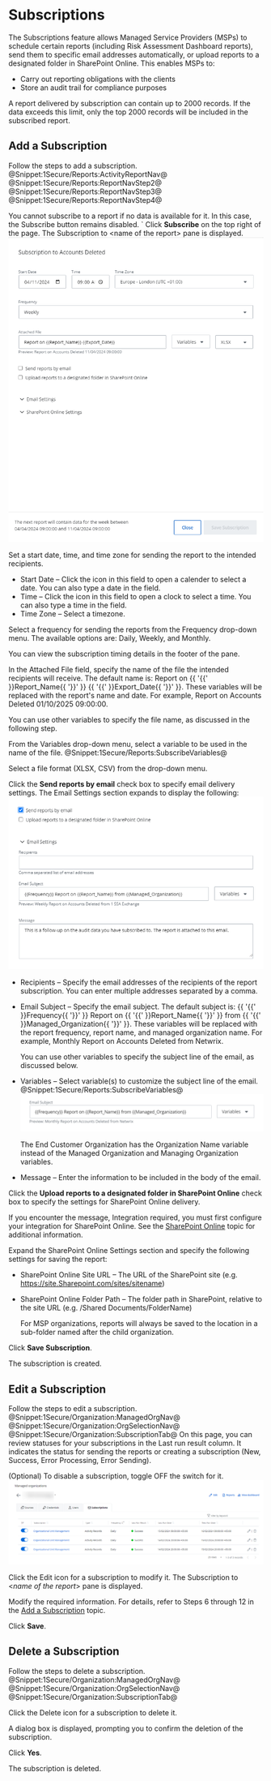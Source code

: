 # Subscriptions

The Subscriptions feature allows Managed Service Providers (MSPs) to schedule certain reports (including Risk Assessment Dashboard reports), send them to specific email addresses automatically, or upload reports to a designated folder in SharePoint Online. This enables MSPs to:

- Carry out reporting obligations with the clients
- Store an audit trail for compliance purposes

A report delivered by subscription can contain up to 2000 records. If the data exceeds this limit, only the top 2000 records will be included in the subscribed report.

## Add a Subscription

Follow the steps to add a subscription. 
@Snippet:1Secure/Reports:ActivityReportNav@ 
@Snippet:1Secure/Reports:ReportNavStep2@ 
@Snippet:1Secure/Reports:ReportNavStep3@ 
@Snippet:1Secure/Reports:ReportNavStep4@

You cannot subscribe to a report if no data is available for it. In this case, the Subscribe button remains disabled.
`
Click **Subscribe** on the top right of the page. The Subscription to &lt;name of the report&gt; pane is displayed.![](../../../Resources/Images/1Secure/Subscriptions.png "Subscription to Report pane")

Set a start date, time, and time zone for sending the report to the intended recipients.

- Start Date    – Click the icon in this field to open a calender to select a date. You can also type a date in the field.
- Time    – Click the icon in this field to open a clock to select a time. You can also type a time in the field.
- Time Zone    – Select a timezone.

Select a  frequency for sending the reports from the Frequency drop-down menu. The available options are: Daily, Weekly, and Monthly. 

 You can view the subscription timing details in the footer of the pane.

In the Attached File field, specify the name of the file the intended recipients will receive. The default name is: Report on {{ '{{' }}Report\_Name{{ '}}' }} {{ '{{' }}Export\_Date{{ '}}' }}. These variables will be replaced with the report's name and date. For example, Report on Accounts Deleted 01/10/2025 09:00:00.

You can use other variables to specify the file name, as discussed in the following step.

From the Variables drop-down menu, select a variable to be used in the name of the file. @Snippet:1Secure/Reports:SubscribeVariables@

 Select a file format (XLSX, CSV) from the drop-down menu.

Click the **Send reports by email** check box to specify email delivery settings. The Email Settings section expands to display the following:![](../../../Resources/Images/1Secure/SubscriptionsEmailSettings.png "Email Delivery Settings")

- Recipients – Specify  the email addresses of the recipients of the report subscription. You can enter multiple addresses separated by a comma.
- Email Subject – Specify the email subject. The default subject is: {{ '{{' }}Frequency{{ '}}' }} Report on {{ '{{' }}Report\_Name{{ '}}' }} from {{ '{{' }}Managed\_Organization{{ '}}' }}. These variables will be replaced with the report frequency, report name, and managed organization name. For example, Monthly Report on Accounts Deleted from Netwrix.

    You can use other variables to specify the subject line of the email, as discussed below.
- Variables – Select variable(s) to customize the subject line of the email. 
@Snippet:1Secure/Reports:SubscribeVariables@
![](../../../Resources/Images/1Secure/Subscriptions_2.png "Email Subject")

    The End Customer Organization has the Organization Name variable instead of the Managed Organization and Managing Organization variables.
- Message – Enter the information to be included in the body of the email.

Click the **Upload reports to a designated folder in SharePoint Online** check box to specify the settings for SharePoint Online delivery. 

 If you encounter the message, Integration required, you must first configure your integration for SharePoint Online. See the [SharePoint Online](../../Integration/SharePointOnline.md)  topic for additional information. 

Expand the SharePoint Online Settings section and specify the following settings for saving the report:

- SharePoint Online Site URL – The URL of the SharePoint site (e.g. https://site.Sharepoint.com/sites/sitename)
- SharePoint Online Folder Path – The folder path in SharePoint, relative to the site URL (e.g. /Shared Documents/FolderName)

    For MSP organizations, reports will always be saved to the location in a sub-folder named after the child organization.

Click **Save Subscription**. 

The subscription is created. 

## Edit  a Subscription

Follow the steps to edit a subscription. 
@Snippet:1Secure/Organization:ManagedOrgNav@ 
@Snippet:1Secure/Organization:OrgSelectionNav@ 
@Snippet:1Secure/Organization:SubscriptionTab@ 
On this page, you can review statuses for your subscriptions in the Last run result column. It indicates the status for sending the reports or creating a subscription (New, Success, Error Processing, Error Sending). 

(Optional) To disable a subscription, toggle OFF the switch for it.![](../../../Resources/Images/1Secure/Subscriptions_3.png "Organization Subscriptions Page")

 Click the Edit icon for a subscription to modify it. The Subscription to &lt;*name of the report*&gt; pane is displayed.

Modify the required information. For details, refer to Steps 6 through 12 in the [Add a Subscription](#Add)  topic.

Click **Save**.

## Delete a Subscription

Follow the steps to delete a subscription. 
@Snippet:1Secure/Organization:ManagedOrgNav@ 
@Snippet:1Secure/Organization:OrgSelectionNav@ 
@Snippet:1Secure/Organization:SubscriptionTab@

Click the Delete icon for a subscription to delete it.

A dialog box is displayed, prompting you to confirm the deletion of the subscription.

Click **Yes**.

The subscription is deleted.